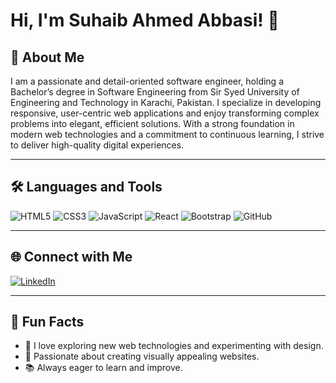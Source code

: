 # Hi, I'm Suhaib Ahmed Abbasi! 👋

## 🚀 About Me
I am a passionate and detail-oriented software engineer, holding a Bachelor’s degree in Software Engineering from Sir Syed University of Engineering and Technology in Karachi, Pakistan.
I specialize in developing responsive, user-centric web applications and enjoy transforming complex problems into elegant, efficient solutions. With a strong foundation in modern web technologies and a commitment to continuous learning, I strive to deliver high-quality digital experiences.

---

## 🛠️ Languages and Tools
![HTML5](https://img.shields.io/badge/-HTML5-E34F26?logo=html5&logoColor=white)
![CSS3](https://img.shields.io/badge/-CSS3-1572B6?logo=css3&logoColor=white)
![JavaScript](https://img.shields.io/badge/-JavaScript-F7DF1E?logo=javascript&logoColor=black)
![React](https://img.shields.io/badge/-React-61DAFB?logo=react&logoColor=black)
![Bootstrap](https://img.shields.io/badge/-Bootstrap-7952B3?logo=bootstrap&logoColor=white)
![GitHub](https://img.shields.io/badge/-GitHub-181717?logo=github&logoColor=white)

---

## 🌐 Connect with Me
[![LinkedIn](https://img.shields.io/badge/-LinkedIn-0A66C2?logo=linkedin&logoColor=white)](https://www.linkedin.com/in/suhaib-ahmed11/)


---

## 🎯 Fun Facts
- 🚀 I love exploring new web technologies and experimenting with design.  
- 🎨 Passionate about creating visually appealing websites.  
- 📚 Always eager to learn and improve.
